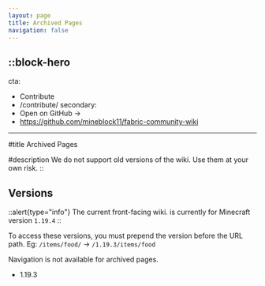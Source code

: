 ```yaml
---
layout: page
title: Archived Pages
navigation: false
---
```


::block-hero
---
cta:
  - Contribute
  - /contribute/
secondary:
  - Open on GitHub →
  - https://github.com/mineblock11/fabric-community-wiki
---

#title
Archived Pages

#description
We do not support old versions of the wiki. Use them at your own risk.
::

## Versions
::alert{type="info"}
The current front-facing wiki. is currently for Minecraft version `1.19.4`
::

To access these versions, you must prepend the version before the URL path. Eg: `/items/food/` -> `/1.19.3/items/food`

Navigation is not available for archived pages.

- 1.19.3